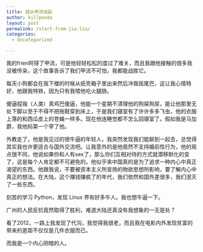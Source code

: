 ```yaml
---
title: 就从甲流说起
author: killpanda
layout: post
permalink: /start-from-jia-liu/
categories:
  - Uncategorized

---
```

我的frien阿得了甲流，可是他轻轻松松的度过了难关，而且我跟他接触的很多我没被传染，这个故事告诉了我们甲流不可怕，我都能战胜它。

每天小狗都会在我下楼的时候从纸壳箱子里出来然后冲我摇尾巴，这让我心情特好，他跟我特铁，因为只有我喂他吃火腿肠。

傻逼程锴（人类）真鸡巴傻逼，他能一个星期不清理他的狗屎狗尿，能让他那里无处下脚以至于不得不把拖鞋穿到床上，于是我们寝室有了许许多多飞虫，他的衣服上落的和西瓜皮上的苍蝇一样多。现在他连睡觉都不怎么回寝室了。假如我是马加爵，我他妈第一个宰了他。

外教走了，他是我见过的很牛逼的年轻人，我突然发现我们能聊到一起去，总觉得其实我也许更适合与国外交流吧。让我意外的是他竟然不支持婚前性行为，他的观点很不同，他说如果你和人有sex了，那么你们互相对待的方式就潜移默化的变了，这是每个人肯定都不可避免的。他似乎来中国真的是为了追求一种内心中真正渴望的东西。他跟我说，不要被资本主义所宣扬的物欲思想所影响，要了解内心中真正的想法。在大陆，这个赚钱赚疯了的年代，我们依然和国外差很多，我们泯灭了一些东西。

刻苦的学习 Python，发现 Linux 界有好多牛人。我也想牛逼一下。

广州的人民反抗竟然取得了胜利，难道大陆还真没有我想象的一无是处？

看了2012，一路上我发现了代沟，我觉得我很老，而且我在电影内外发现贫富的带来的差距不仅仅是几件衣服而已。

而我是一个内心阴暗的人。